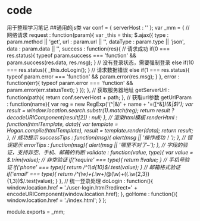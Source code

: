 # code
用于整理学习笔记
##通用的js类
var conf = {
    serverHost : ''
};
var _mm = {
    // 网络请求
    request : function(param){
        var _this = this;
        $.ajax({
            type        : param.method  || 'get',
            url         : param.url     || '',
            dataType    : param.type    || 'json',
            data        : param.data    || '',
            success     : function(res){
                // 请求成功
                if(0 === res.status){
                    typeof param.success === 'function' && param.success(res.data, res.msg);
                }
                // 没有登录状态，需要强制登录
                else if(10 === res.status){
                    _this.doLogin();
                }
                // 请求数据错误
                else if(1 === res.status){
                    typeof param.error === 'function' && param.error(res.msg);
                }
            },
            error       : function(err){
                typeof param.error === 'function' && param.error(err.statusText);
            }
        });
    },
    // 获取服务器地址
    getServerUrl : function(path){
        return conf.serverHost + path;
    },
    // 获取url参数
    getUrlParam : function(name){
        var reg     = new RegExp('(^|&)' + name + '=([^&]*)(&|$)');
        var result  = window.location.search.substr(1).match(reg);
        return result ? decodeURIComponent(result[2]) : null;
    },
    // 渲染html模板
    renderHtml : function(htmlTemplate, data){
        var template    = Hogan.compile(htmlTemplate),
            result      = template.render(data);
        return result;
    },
    // 成功提示
    successTips : function(msg){
        alert(msg || '操作成功！');
    },
    // 错误提示
    errorTips : function(msg){
        alert(msg || '哪里不对了~');
    },
    // 字段的验证，支持非空、手机、邮箱的判断
    validate : function(value, type){
        var value = $.trim(value);
        // 非空验证
        if('require' === type){
            return !!value;
        }
        // 手机号验证
        if('phone' === type){
            return /^1\d{10}$/.test(value);
        }
        // 邮箱格式验证
        if('email' === type){
            return /^(\w)+(\.\w+)*@(\w)+((\.\w{2,3}){1,3})$/.test(value);
        }
    },
    // 统一登录处理
    doLogin : function(){
        window.location.href = './user-login.html?redirect=' + encodeURIComponent(window.location.href);
    },
    goHome : function(){
        window.location.href = './index.html';
    }
};

module.exports = _mm;
